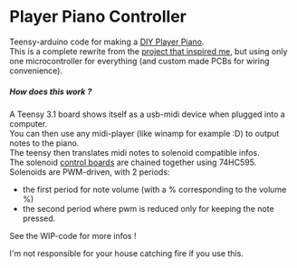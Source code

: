# Player Piano Controller
Teensy-arduino code for making a [DIY Player Piano](https://www.youtube.com/watch?v=atJ_YsPFDjQ).  
This is a complete rewrite from the [project that inspired me](https://brandonswitzer.squarespace.com/player-piano), but using only one microcontroller for everything (and custom made PCBs for wiring convenience).

##### How does this work ?
A Teensy 3.1 board shows itself as a usb-midi device when plugged into a computer.  
You can then use any midi-player (like winamp for example :D) to output notes to the piano.  
The teensy then translates midi notes to solenoid compatible infos.  
The solenoid [control boards](https://github.com/vikbez/PlayerPianoController/tree/master/PCB) are chained together using 74HC595.  
Solenoids are PWM-driven, with 2 periods:  
- the first period for note volume (with a % corresponding to the volume %)  
- the second period where pwm is reduced only for keeping the note pressed.  
  
See the WIP-code for more infos !  
  
I'm not responsible for your house catching fire if you use this.  

